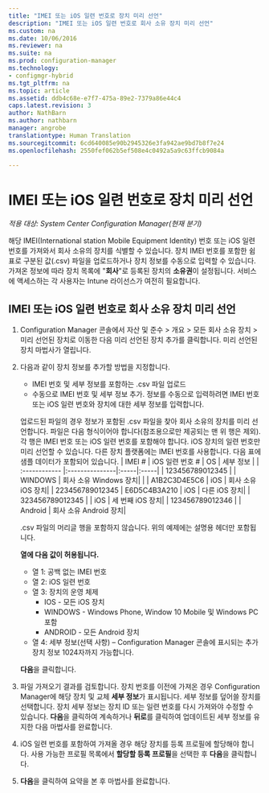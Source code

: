 ```yaml
---
title: "IMEI 또는 iOS 일련 번호로 장치 미리 선언"
description: "IMEI 또는 iOS 일련 번호로 회사 소유 장치 미리 선언"
ms.custom: na
ms.date: 10/06/2016
ms.reviewer: na
ms.suite: na
ms.prod: configuration-manager
ms.technology:
- configmgr-hybrid
ms.tgt_pltfrm: na
ms.topic: article
ms.assetid: ddb4c68e-e7f7-475a-89e2-7379a86e44c4
caps.latest.revision: 3
author: NathBarn
ms.author: nathbarn
manager: angrobe
translationtype: Human Translation
ms.sourcegitcommit: 6cd640085e90b2945326e3fa942ae9bd7b8f7e24
ms.openlocfilehash: 2550fef062b5ef508e4c0492a5a9c63ffcb9084a

---
```

# <a name="predeclare-devices-with-imei-or-ios-serial-numbers"></a>IMEI 또는 iOS 일련 번호로 장치 미리 선언

*적용 대상: System Center Configuration Manager(현재 분기)*

해당 IMEI(International station Mobile Equipment Identity) 번호 또는 iOS 일련 번호를 가져와서 회사 소유의 장치를 식별할 수 있습니다. 장치 IMEI 번호를 포함한 쉼표로 구분된 값(.csv) 파일을 업로드하거나 장치 정보를 수동으로 입력할 수 있습니다.  가져온 정보에 따라 장치 목록에 "**회사**"로 등록된 장치의 **소유권**이 설정됩니다. 서비스에 액세스하는 각 사용자는 Intune 라이선스가 여전히 필요합니다.  

## <a name="predeclare-corporate-owned-devices-with-imei-or-ios-serial-number"></a>IMEI 또는 iOS 일련 번호로 회사 소유 장치 미리 선언

1.  Configuration Manager 콘솔에서 자산 및 준수 > 개요 > 모든 회사 소유 장치 > 미리 선언된 장치로 이동한 다음 미리 선언된 장치 추가를 클릭합니다. 미리 선언된 장치 마법사가 열립니다.
2.  다음과 같이 장치 정보를 추가할 방법을 지정합니다.
     -  IMEI 번호 및 세부 정보를 포함하는 .csv 파일 업로드
     -  수동으로 IMEI 번호 및 세부 정보 추가. 정보를 수동으로 입력하려면 IMEI 번호 또는 iOS 일련 번호와 장치에 대한 세부 정보를 입력합니다.

      업로드된 파일의 경우 정보가 포함된 .csv 파일을 찾아 회사 소유의 장치를 미리 선언합니다. 파일은 다음 형식이어야 합니다(참조용으로만 제공되는 맨 위 행은 제외). 각 행은 IMEI 번호 또는 iOS 일련 번호를 포함해야 합니다. iOS 장치의 일련 번호만 미리 선언할 수 있습니다. 다른 장치 플랫폼에는 IMEI 번호를 사용합니다. 다음 표에 샘플 데이터가 포함되어 있습니다.
      | IMEI #  | iOS 일련 번호 #  | OS | 세부 정보 |
      | :------------ |:---------------|:-----|:-----|
      | 123456789012345    |   | WINDOWS | 회사 소유 Windows 장치|
      |       | A1B2C3D4E5C6 |   iOS |  회사 소유 iOS 장치|
      | 223456789012345 | E6D5C4B3A210 |   iOS |    다른 iOS 장치|
      | 323456789012345 |        |   iOS |  세 번째 iOS 장치|
      | 123456789012346 |         |   Android |     회사 소유 Android 장치|

    .csv 파일의 머리글 행을 포함하지 않습니다. 위의 예제에는 설명용 헤더만 포함됩니다.

    **열에 다음 값이 허용됩니다.**    
      - 열 1: 공백 없는 IMEI 번호
      - 열 2: iOS 일련 번호
      - 열 3: 장치의 운영 체제
         - IOS - 모든 iOS 장치
         - WINDOWS - Windows Phone, Window 10 Mobile 및 Windows PC 포함
         - ANDROID - 모든 Android 장치
      - 열 4: 세부 정보(선택 사항) – Configuration Manager 콘솔에 표시되는 추가 장치 정보 1024자까지 가능합니다.

    **다음**을 클릭합니다.

3. 파일 가져오기 결과를 검토합니다. 장치 번호를 이전에 가져온 경우 Configuration Manager에 해당 장치 및 교체 **세부 정보**가 표시됩니다. 세부 정보를 덮어쓸 장치를 선택합니다. 장치 세부 정보는 장치 ID 또는 일련 번호를 다시 가져와야 수정할 수 있습니다. **다음**을 클릭하여 계속하거나 **뒤로**를 클릭하여 업데이트된 세부 정보를 유지한 다음 마법사를 완료합니다.

4. iOS 일련 번호를 포함하여 가져올 경우 해당 장치를 등록 프로필에 할당해야 합니다. 사용 가능한 프로필 목록에서 **할당할 등록 프로필**을 선택한 후 **다음**을 클릭합니다.

5. **다음**을 클릭하여 요약을 본 후 마법사를 완료합니다.



<!--HONumber=Nov16_HO1-->


